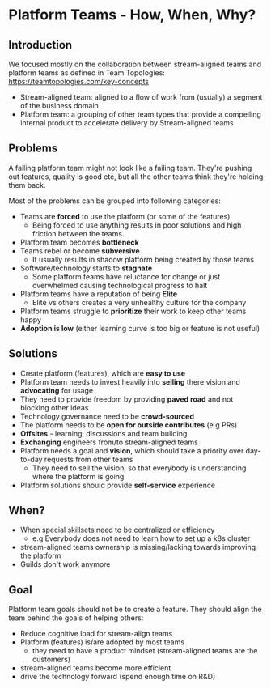 
# Platform Teams - How, When, Why?

## Introduction

We focused mostly on the collaboration between stream-aligned teams and platform teams as defined in Team Topologies: https://teamtopologies.com/key-concepts
* Stream-aligned team: aligned to a flow of work from (usually) a segment of the business domain
* Platform team: a grouping of other team types that provide a compelling internal product to accelerate delivery by Stream-aligned teams

## Problems

A failing platform team might not look like a failing team. They're pushing out features, quality is good etc, but all the other teams think they're holding them back.

Most of the problems can be grouped into following categories:
  * Teams are **forced** to use the platform (or some of the features)
    + Being forced to use anything results in poor solutions and high friction between the teams.
  * Platform team becomes **bottleneck**
  * Teams rebel or become **subversive**
    + It usually results in shadow platform being created by those teams
  * Software/technology starts to **stagnate**
    + Some platform teams have reluctance for change or just overwhelmed causing technological progress to halt
  * Platform teams have a reputation of being **Elite**
    + Elite vs others creates a very unhealthy culture for the company
  * Platform teams struggle to **prioritize** their work to keep other teams happy
  * **Adoption is low** (either learning curve is too big or feature is not useful)
  
## Solutions
  * Create platform (features), which are **easy to use**
  * Platform team needs to invest heavily into **selling** there vision and **advocating** for usage
  * They need to provide freedom by providing **paved road** and not blocking other ideas
  * Technology governance need to be **crowd-sourced**
  * The platform needs to be **open for outside contributes** (e.g PRs)
  * **Offsites** - learning, discussions and team building
  * **Exchanging** engineers from/to stream-aligned teams
  * Platform needs a goal and **vision**, which should take a priority over day-to-day requests from other teams
    + They need to sell the vision, so that everybody is understanding where the platform is going
  * Platform solutions should provide **self-service** experience
  
## When?
  * When special skillsets need to be centralized or efficiency
    + e.g Everybody does not need to learn how to set up a k8s cluster
  * stream-aligned teams ownership is missing/lacking towards improving the platform
  * Guilds don't work anymore
  
## Goal
Platform team goals should not be to create a feature. They should align the team behind the goals of helping others:
* Reduce cognitive load for stream-align teams
* Platform (features) is/are adopted by most teams
  + they need to have a product mindset (stream-aligned teams are the customers)
* stream-aligned teams become more efficient
* drive the technology forward (spend enough time on R&D)
  


